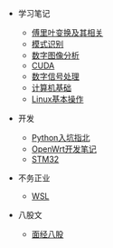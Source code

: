 * 学习笔记
    * [傅里叶变换及其相关](markdown/Fourier.md)
    * [模式识别](markdown/pattern_recognition.md)
    * [数字图像分析](markdown/digital_image_analysis.md)
    * [CUDA](markdown/cuda.md)
    * [数字信号处理](markdown/digital_signal_processing.md)
    * [计算机基础](markdown/computer_basics.md)
    * [Linux基本操作](markdown/Linux.md)

* 开发
    * [Python入坑指北](markdown/brief_introduction_to_the_way_of_python.md)
    * [OpenWrt开发笔记](markdown/openwrt.md)
    * [STM32](markdown/stm32_learning_notes.md)

* 不务正业
    * [WSL](markdown/WSL.md)

* 八股文
    * [面经八股](markdown/eight_part_essays.md)
